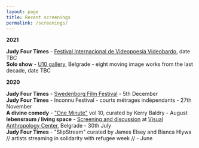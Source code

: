 ```yaml
---
layout: page
title: Recent screenings
permalink: /screenings/
---
```

  
**2021**  

**Judy Four Times** - [Festival Internacional de Videopoesía Videobardo](https://videobardo.wixsite.com/home), date TBC  
**Solo show** - [U10 gallery](http://u10.rs/about/), Belgrade - eight moving image works from the last decade, date TBC  

**2020**

**Judy Four Times** - [Swedenborg Film Festival](https://www.swedenborg.org.uk/events/swedenborg-film-festival-2020/) - 5th December  
**Judy Four Times** - Inconnu Festival - courts métrages indépendants - 27th November  
**A divine comedy** - ["One Minute"](http://oneminuteartistfilms.blogspot.com/2020/07/one-minute-volume-ten.html) vol 10, curated by Kerry Baldry - August  
**lebensraum / living space** - [Screening and discussion](https://www.facebook.com/events/3367177669984542/) at [Visual Anthropology Center](https://visualanthropologycenter.com/), Belgrade - 30th July  
**Judy Four Times** - "SlipStream" curated by James Elsey and Bianca Hlywa // artists streaming in solidarity with refugee week //  - June 
